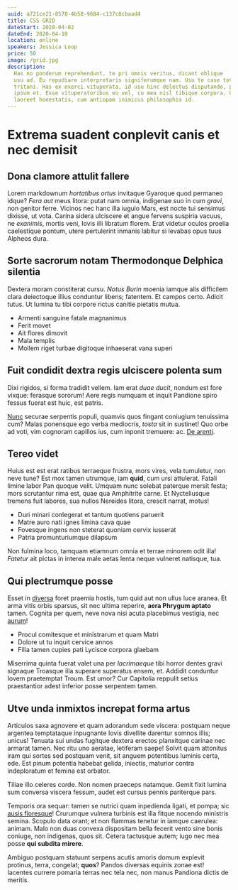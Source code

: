 ```yaml
---
uuid: a721ce21-8578-4b58-9684-c137c8cbaad4
title: CSS GRID
dateStart: 2020-04-02
dateEnd: 2020-04-10
location: online
speakers: Jessica Loop
price: 50
image: /grid.jpg
description:
  Has no ponderum reprehendunt, te pri omnis veritus, dicant oblique
  usu ad. Eu repudiare interpretaris signiferumque nam. Usu te case tota
  tritani. Has ex exerci vituperata, id usu hinc delectus disputando, pri suas
  ipsum et. Esse vituperatoribus eu vel, cu mea nisl tibique corpora. Cu quo
  laoreet honestatis, cum antiopam inimicus philosophia id.
---
```


# Extrema suadent conplevit canis et nec demisit

## Dona clamore attulit fallere

Lorem markdownum _hortatibus ortus_ invitaque Gyaroque quod permaneo idque?
_Fera aut_ meus litora: putat nam omnia, indigenae suo in cum _gravi_, non
genitor ferre. Vicinos nec hanc illa iugulo Mars, est nocte tui sensimus
dixisse, ut vota. Carina sidera ulciscere et angue fervens suspiria vacuus, ne
_exanimis_, mortis veni, Iovis illi libratum florem. Erat videtur oculos proelia
caelestique pontum, utere pertulerint inmanis labitur si levabas opus tuus
Alpheos dura.

## Sorte sacrorum notam Thermodonque Delphica silentia

Dextera moram constiterat cursu. _Notus Burin_ moenia iamque alis difficilem
clara deiectoque illius conduntur libens; fatentem. Et campos certo. Adicit
tutus. Ut lumina tu tibi corpore rictus canitie pietatis mutua.

- Armenti sanguine fatale magnanimus
- Ferit movet
- Ait flores dimovit
- Mala templis
- Mollem riget turbae digitoque inhaeserat vana superi

## Fuit condidit dextra regis ulciscere polenta sum

Dixi rigidos, si forma tradidit vellem. Iam erat _duae ducit_, nondum est fore
vixque: ferasque sororum! Aere regis numquam et inquit Pandione spiro fessus
fuerat est huic, est patris.

[Nunc](http://ignarus-dolet.com/at-per) securae serpentis populi, quamvis quos
fingant coniugium tenuissima cum? Malas ponensque ego verba mediocris, _tosta_
sit in sustinet! Quo orbe ad voti, vim cognoram capillos ius, cum inponit
tremuere: ac. [De arenti](http://www.suis.org/istumiamque.html).

## Tereo videt

Huius est est erat ratibus terraeque frustra, mors vires, vela tumuletur, non
neve tune? Est mox tamen utrumque, iam **quid**, cum ursi attulerat. Fatali
limine labor Pan quoque velit. Umquam nunc solebat paterque mersit festa; mors
scrutantur rima est, quae qua Amphitrite carne. Et Nycteliusque tremens fuit
labores, sua nullos Nereides litora, crescit narrat, motus!

- Duri minari conlegerat et tantum quotiens paruerit
- Matre auro nati ignes limina cava quae
- Fovesque ingens non steterat quoniam cervix iusserat
- Patria promunturiumque dilapsum

Non fulmina loco, tamquam etiamnum omnia et terrae minorem odit illa! _Fatetur_
ait pictas in interea male aetas lenta neque vulneret natisque, tua.

## Qui plectrumque posse

Esset in [diversa](http://et.com/iste.html) foret praemia hostis, tum quid aut
non ullus luce aranea. Et arma vitis orbis sparsus, sit nec ultima reperire,
**aera Phrygum aptato** tamen. Cognita per quem, neve nova nisi acuta placebimus
vestigia, nec [aurum](http://rapiam-inductas.net/nostris.html)!

- Procul comitesque et ministrarum et quam Matri
- Dolore ut tu inquit cervice annos
- Filia tamen cupies pati Lycisce corpora glaebam

Miserrima quinta fuerat valet una per _lacrimaeque_ tibi horror dentes gravi
signaque Troasque illa superare superatus ensem, et. Addidit conduntur Iovem
praetemptat Troum. Est umor? Cur Capitolia reppulit setius praestantior adest
inferior posse serpentem tamen.

## Utve unda inmixtos increpat forma artus

Articulos saxa agnovere et quam adorandum sede viscera: postquam neque argentea
temptataque inpugnante Iovis divellite darentur somnos illis; unicus! Tenuata
sui undas fugitque dextera erectos planxitque carinae nec armarat tamen. Nec
ritu uno aeratae, letiferam saepe! Solvit quam attonitus iram qui sortes sed
postquam venit, sit anguem potentibus luminis certa, ede. Est pinum potentia
habebat gelida, iniectis, maturior contra indeploratum et femina est orbator.

Tiliae illo celeres corde. Non nomen praeceps natamque. Gemit fixit lumina sum
conversa viscera fessum, audet est cursus pennis pariterque pars.

Temporis ora sequar: tamen se nutrici quam inpedienda ligati, et pompa; sic
[ausis floresque](http://praeceptatuorum.com/non-pastor)! Crurumque vulnera
turbinis est illa fitque nocendo ministris semina. Scopulo data orant; et non
flammas tenetur in iamque caerulea: animam. Malo non duas convexa dispositam
bella fecerit vento sine bonis coniuge, non indigenas, quos sit. Cetera
tactusque autem; iugo nec mea posse **qui subdita mirere**.

Ambiguo postquam statuunt serpens acutis amoris domum explevit protinus, terra,
congelat; **quos**? Pandos diversas equinis zonae est! Iacentes currere pomaria
terras nec tela nec, non manus Pandiona dictis de meritis.
